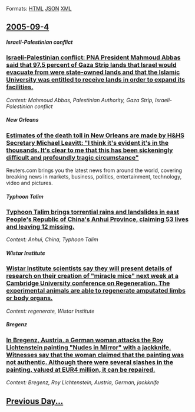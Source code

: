 
Formats: [HTML](2005/09/4/index.html)  [JSON](2005/09/4/index.json)  [XML](2005/09/4/index.xml)  

## [2005-09-4](/news/2005/09/4/index.md)

##### Israeli-Palestinian conflict
### [ Israeli-Palestinian conflict: PNA President Mahmoud Abbas said that 97.5 percent of Gaza Strip lands that Israel would evacuate from were state-owned lands and that the Islamic University was entitled to receive lands in order to expand its facilities.](/news/2005/09/4/israeli-palestinian-conflict-pna-president-mahmoud-abbas-said-that-97-5-percent-of-gaza-strip-lands-that-israel-would-evacuate-from-were-s.md)
_Context: Mahmoud Abbas, Palestinian Authority, Gaza Strip, Israeli-Palestinian conflict_

##### New Orleans
### [ Estimates of the death toll in New Orleans are made by H&HS Secretary Michael Leavitt: "I think it's evident it's in the thousands. It's clear to me that this has been sickeningly difficult and profoundly tragic circumstance" ](/news/2005/09/4/estimates-of-the-death-toll-in-new-orleans-are-made-by-h-hs-secretary-michael-leavitt-i-think-it-s-evident-it-s-in-the-thousands-it-s-cl.md)
Reuters.com brings you the latest news from around the world, covering breaking news in markets, business, politics, entertainment, technology, video and pictures.

##### Typhoon Talim
### [ Typhoon Talim brings torrential rains and landslides in east People's Republic of China's Anhui Province, claiming 53 lives and leaving 12 missing. ](/news/2005/09/4/typhoon-talim-brings-torrential-rains-and-landslides-in-east-people-s-republic-of-china-s-anhui-province-claiming-53-lives-and-leaving-12.md)
_Context: Anhui, China, Typhoon Talim_

##### Wistar Institute
### [ Wistar Institute scientists say they will present details of research on their creation of "miracle mice" next week at a Cambridge University conference on Regeneration. The experimental animals are able to regenerate amputated limbs or body organs.](/news/2005/09/4/wistar-institute-scientists-say-they-will-present-details-of-research-on-their-creation-of-miracle-mice-next-week-at-a-cambridge-universi.md)
_Context: regenerate, Wistar Institute_

##### Bregenz
### [ In Bregenz, Austria, a German woman attacks the Roy Lichtenstein painting "Nudes in Mirror" with a jackknife. Witnesses say that the woman claimed that the painting was not authentic. Although there were several slashes in the painting, valued at EUR4 million, it can be repaired. ](/news/2005/09/4/in-bregenz-austria-a-german-woman-attacks-the-roy-lichtenstein-painting-nudes-in-mirror-with-a-jackknife-witnesses-say-that-the-woman.md)
_Context: Bregenz, Roy Lichtenstein, Austria, German, jackknife_

## [Previous Day...](/news/2005/09/3/index.md)

